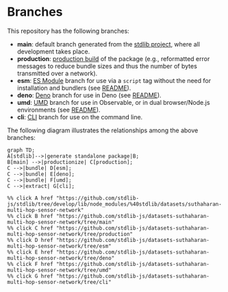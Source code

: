 <!--

@license Apache-2.0

Copyright (c) 2023 The Stdlib Authors.

Licensed under the Apache License, Version 2.0 (the "License");
you may not use this file except in compliance with the License.
You may obtain a copy of the License at

    http://www.apache.org/licenses/LICENSE-2.0

Unless required by applicable law or agreed to in writing, software
distributed under the License is distributed on an "AS IS" BASIS,
WITHOUT WARRANTIES OR CONDITIONS OF ANY KIND, either express or implied.
See the License for the specific language governing permissions and
limitations under the License.

-->

# Branches

This repository has the following branches:

-   **main**: default branch generated from the [stdlib project][stdlib-url], where all development takes place.
-   **production**: [production build][production-url] of the package (e.g., reformatted error messages to reduce bundle sizes and thus the number of bytes transmitted over a network).
-   **esm**: [ES Module][esm-url] branch for use via a `script` tag without the need for installation and bundlers (see [README][esm-readme]).
-   **deno**: [Deno][deno-url] branch for use in Deno (see [README][deno-readme]).
-   **umd**: [UMD][umd-url] branch for use in Observable, or in dual browser/Node.js environments (see [README][umd-readme]).
-   **cli**: [CLI][cli-url] branch for use on the command line.

The following diagram illustrates the relationships among the above branches:

```mermaid
graph TD;
A[stdlib]-->|generate standalone package|B;
B[main] -->|productionize| C[production];
C -->|bundle| D[esm];
C -->|bundle| E[deno];
C -->|bundle| F[umd];
C -->|extract| G[cli];

%% click A href "https://github.com/stdlib-js/stdlib/tree/develop/lib/node_modules/%40stdlib/datasets/suthaharan-multi-hop-sensor-network"
%% click B href "https://github.com/stdlib-js/datasets-suthaharan-multi-hop-sensor-network/tree/main"
%% click C href "https://github.com/stdlib-js/datasets-suthaharan-multi-hop-sensor-network/tree/production"
%% click D href "https://github.com/stdlib-js/datasets-suthaharan-multi-hop-sensor-network/tree/esm"
%% click E href "https://github.com/stdlib-js/datasets-suthaharan-multi-hop-sensor-network/tree/deno"
%% click F href "https://github.com/stdlib-js/datasets-suthaharan-multi-hop-sensor-network/tree/umd"
%% click G href "https://github.com/stdlib-js/datasets-suthaharan-multi-hop-sensor-network/tree/cli"
```

[stdlib-url]: https://github.com/stdlib-js/stdlib/tree/develop/lib/node_modules/%40stdlib/datasets/suthaharan-multi-hop-sensor-network
[production-url]: https://github.com/stdlib-js/datasets-suthaharan-multi-hop-sensor-network/tree/production
[deno-url]: https://github.com/stdlib-js/datasets-suthaharan-multi-hop-sensor-network/tree/deno
[deno-readme]: https://github.com/stdlib-js/datasets-suthaharan-multi-hop-sensor-network/blob/deno/README.md
[umd-url]: https://github.com/stdlib-js/datasets-suthaharan-multi-hop-sensor-network/tree/umd
[umd-readme]: https://github.com/stdlib-js/datasets-suthaharan-multi-hop-sensor-network/blob/umd/README.md
[esm-url]: https://github.com/stdlib-js/datasets-suthaharan-multi-hop-sensor-network/tree/esm
[esm-readme]: https://github.com/stdlib-js/datasets-suthaharan-multi-hop-sensor-network/blob/esm/README.md
[cli-url]: https://github.com/stdlib-js/datasets-suthaharan-multi-hop-sensor-network/tree/cli